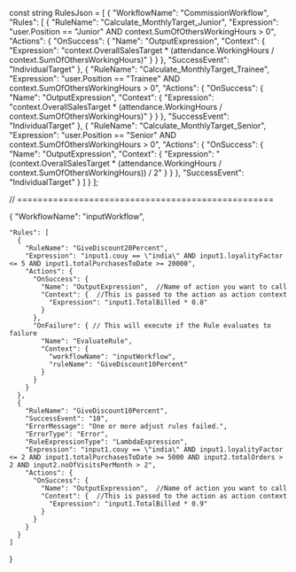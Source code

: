 const string RulesJson = [
{
"WorkflowName": "CommissionWorkflow",
"Rules": [
{
"RuleName": "Calculate_MonthlyTarget_Junior",
"Expression": "user.Position == \"Junior\" AND context.SumOfOthersWorkingHours > 0",
"Actions": {
"OnSuccess": {
"Name": "OutputExpression",
"Context": {
"Expression": "context.OverallSalesTarget * (attendance.WorkingHours / context.SumOfOthersWorkingHours)"
}
}
},
"SuccessEvent": "IndividualTarget"
},
{
"RuleName": "Calculate_MonthlyTarget_Trainee",
"Expression": "user.Position == \"Trainee\" AND context.SumOfOthersWorkingHours > 0",
"Actions": {
"OnSuccess": {
"Name": "OutputExpression",
"Context": {
"Expression": "context.OverallSalesTarget * (attendance.WorkingHours / context.SumOfOthersWorkingHours)"
}
}
},
"SuccessEvent": "IndividualTarget"
},
{
"RuleName": "Calculate_MonthlyTarget_Senior",
"Expression": "user.Position == \"Senior\" AND context.SumOfOthersWorkingHours > 0",
"Actions": {
"OnSuccess": {
"Name": "OutputExpression",
"Context": {
"Expression": "(context.OverallSalesTarget * (attendance.WorkingHours / context.SumOfOthersWorkingHours)) / 2"
}
}
},
"SuccessEvent": "IndividualTarget"
}
]
}
];

// ==================================================

{
"WorkflowName": "inputWorkflow",

    "Rules": [
      {
        "RuleName": "GiveDiscount20Percent",
        "Expression": "input1.couy == \"india\" AND input1.loyalityFactor <= 5 AND input1.totalPurchasesToDate >= 20000",
        "Actions": {
          "OnSuccess": {
            "Name": "OutputExpression",  //Name of action you want to call
            "Context": {  //This is passed to the action as action context
              "Expression": "input1.TotalBilled * 0.8"
            }
          },
          "OnFailure": { // This will execute if the Rule evaluates to failure
            "Name": "EvaluateRule",
            "Context": {
              "workflowName": "inputWorkflow",
              "ruleName": "GiveDiscount10Percent"
            }
          }
        }
      },
      {
        "RuleName": "GiveDiscount10Percent",
        "SuccessEvent": "10",
        "ErrorMessage": "One or more adjust rules failed.",
        "ErrorType": "Error",
        "RuleExpressionType": "LambdaExpression",
        "Expression": "input1.couy == \"india\" AND input1.loyalityFactor <= 2 AND input1.totalPurchasesToDate >= 5000 AND input2.totalOrders > 2 AND input2.noOfVisitsPerMonth > 2",
        "Actions": {
          "OnSuccess": {
            "Name": "OutputExpression",  //Name of action you want to call
            "Context": {  //This is passed to the action as action context
              "Expression": "input1.TotalBilled * 0.9"
            }
          }
        }
      }
    ]

}
